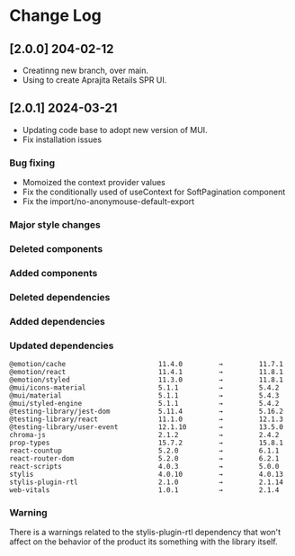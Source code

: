 # Change Log
## [2.0.0] 204-02-12
- Creatinng new branch, over main.
- Using to create Aprajita Retails SPR UI.
## [2.0.1] 2024-03-21

- Updating code base to adopt new version of MUI.
- Fix installation issues

### Bug fixing

- Momoized the context provider values
- Fix the conditionally used of useContext for SoftPagination component
- Fix the import/no-anonymouse-default-export

### Major style changes

### Deleted components

### Added components

### Deleted dependencies

### Added dependencies

### Updated dependencies

```
@emotion/cache                       11.4.0         →         11.7.1
@emotion/react                       11.4.1         →         11.8.1
@emotion/styled                      11.3.0         →         11.8.1
@mui/icons-material                  5.1.1          →         5.4.2
@mui/material                        5.1.1          →         5.4.3
@mui/styled-engine                   5.1.1          →         5.4.2
@testing-library/jest-dom            5.11.4         →         5.16.2
@testing-library/react               11.1.0         →         12.1.3
@testing-library/user-event          12.1.10        →         13.5.0
chroma-js                            2.1.2          →         2.4.2
prop-types                           15.7.2         →         15.8.1
react-countup                        5.2.0          →         6.1.1
react-router-dom                     5.2.0          →         6.2.1
react-scripts                        4.0.3          →         5.0.0
stylis                               4.0.10         →         4.0.13
stylis-plugin-rtl                    2.1.0          →         2.1.14
web-vitals                           1.0.1          →         2.1.4
```

### Warning

There is a warnings related to the stylis-plugin-rtl dependency that won't affect on the behavior of the product its something with the library itself.
